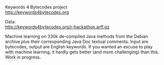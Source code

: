 Keywords 4 Bytecodes project  
http://keywords4bytecodes.org  

Data:  
http://keywords4bytecodes.org/r-hackathon.arff.gz

Machine learning on 330k de-compiled Java methods from the Debian archive plus their corresponding Java Doc textual comments. Input are bytecodes, output are English keywords. If you wanted an excuse to play with machine learning, it hardly gets better (and more challenging) than this. Work in progress.
